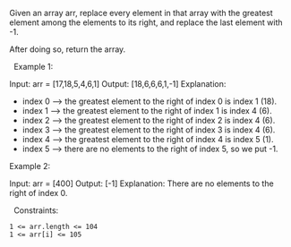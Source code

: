 Given an array arr, replace every element in that array with the greatest element among the elements to its right, and replace the last element with -1.

After doing so, return the array.

 
Example 1:

Input: arr = [17,18,5,4,6,1]
Output: [18,6,6,6,1,-1]
Explanation: 
- index 0 --> the greatest element to the right of index 0 is index 1 (18).
- index 1 --> the greatest element to the right of index 1 is index 4 (6).
- index 2 --> the greatest element to the right of index 2 is index 4 (6).
- index 3 --> the greatest element to the right of index 3 is index 4 (6).
- index 4 --> the greatest element to the right of index 4 is index 5 (1).
- index 5 --> there are no elements to the right of index 5, so we put -1.


Example 2:

Input: arr = [400]
Output: [-1]
Explanation: There are no elements to the right of index 0.


 
Constraints:


	1 <= arr.length <= 104
	1 <= arr[i] <= 105

